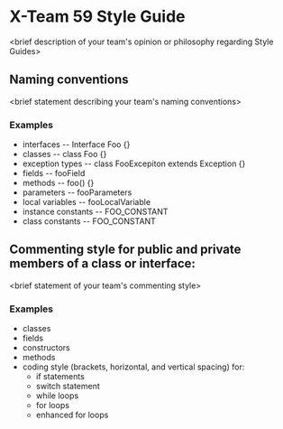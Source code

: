 # X-Team 59 Style Guide

<brief description of your team's opinion or philosophy regarding Style Guides>

## Naming conventions

<brief statement describing your team's naming conventions>

### Examples
* interfaces -- <specifier> Interface Foo {}
* classes -- <specifier> class Foo {}
* exception types -- <specifier> class FooExcepiton extends Exception {}
* fields -- <specifier> <type> fooField
* methods -- <specifier> <type> foo(<params here>) {}
* parameters -- <type> fooParameters
* local variables -- <type> fooLocalVariable
* instance constants -- <type> FOO_CONSTANT
* class constants -- <specifier> <type> FOO_CONSTANT

## Commenting style for public and private members of a class or interface:

<brief statement of your team's commenting style>

### Examples

* classes
* fields
* constructors
* methods
* coding style (brackets, horizontal, and vertical spacing) for:
  * if statements
  * switch statement
  * while loops
  * for loops
  * enhanced for loops
